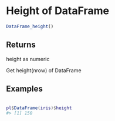# Height of DataFrame

```r
DataFrame_height()
```

## Returns

height as numeric

Get height(nrow) of DataFrame

## Examples

<pre class='r-example'> <code> <span class='r-in'><span></span></span>
<span class='r-in'><span><span class='va'>pl</span><span class='op'>$</span><span class='fu'>DataFrame</span><span class='op'>(</span><span class='va'>iris</span><span class='op'>)</span><span class='op'>$</span><span class='va'>height</span></span></span>
<span class='r-out co'><span class='r-pr'>#&gt;</span> [1] 150</span>
 </code></pre>